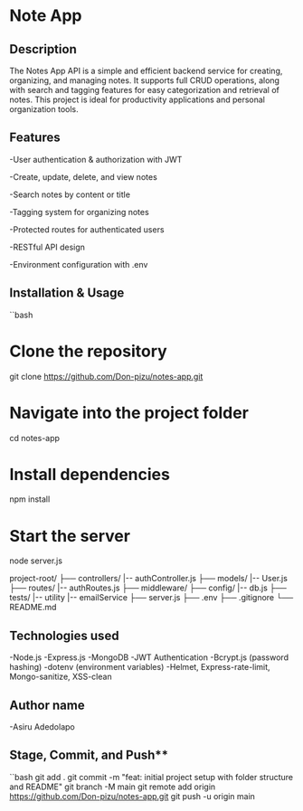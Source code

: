 #  Note App

## Description
The Notes App API is a simple and efficient backend service for creating, organizing, and managing notes. It supports full CRUD operations, along with search and tagging features for easy categorization and retrieval of notes. This project is ideal for productivity applications and personal organization tools.

## Features
-User authentication & authorization with JWT

-Create, update, delete, and view notes

-Search notes by content or title

-Tagging system for organizing notes

-Protected routes for authenticated users

-RESTful API design

-Environment configuration with .env


## Installation & Usage

``bash
# Clone the repository
git clone https://github.com/Don-pizu/notes-app.git

# Navigate into the project folder
cd notes-app

# Install dependencies
npm install

# Start the server
node server.js

project-root/
├── controllers/
  |-- authController.js
├── models/
  |-- User.js
├── routes/ 
  |-- authRoutes.js
├── middleware/
├── config/
  |-- db.js
├── tests/
|-- utility
  |-- emailService
├── server.js
├── .env
├── .gitignore
└── README.md


## Technologies used
-Node.js
-Express.js
-MongoDB
-JWT Authentication
-Bcrypt.js (password hashing)
-dotenv (environment variables)
-Helmet, Express-rate-limit, Mongo-sanitize, XSS-clean


## Author name

-Asiru Adedolapo

## Stage, Commit, and Push**

``bash
git add .
git commit -m "feat: initial project setup with folder structure and README"
git branch -M main
git remote add origin https://github.com/Don-pizu/notes-app.git
git push -u origin main

